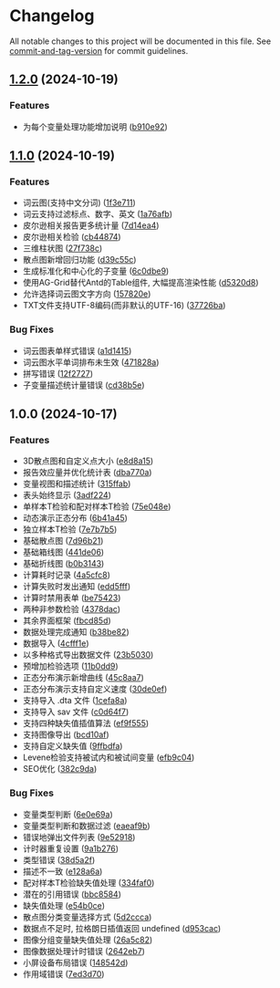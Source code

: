 # Changelog

All notable changes to this project will be documented in this file. See [commit-and-tag-version](https://github.com/absolute-version/commit-and-tag-version) for commit guidelines.

## [1.2.0](https://github.com/LeafYeeXYZ/PsychPen/compare/v1.1.0...v1.2.0) (2024-10-19)


### Features

* 为每个变量处理功能增加说明 ([b910e92](https://github.com/LeafYeeXYZ/PsychPen/commit/b910e92c4e1dd2f5e2d914ee62b4e583793cf20d))

## [1.1.0](https://github.com/LeafYeeXYZ/PsychPen/compare/v1.0.0...v1.1.0) (2024-10-19)


### Features

* 词云图(支持中文分词) ([1f3e711](https://github.com/LeafYeeXYZ/PsychPen/commit/1f3e711355204e8dac27d464edc5f42cc6a0c7d5))
* 词云支持过滤标点、数字、英文 ([1a76afb](https://github.com/LeafYeeXYZ/PsychPen/commit/1a76afbc79c56a0a78629ba2324be859ff6c7815))
* 皮尔逊相关报告更多统计量 ([7d14ea4](https://github.com/LeafYeeXYZ/PsychPen/commit/7d14ea4e7e198702444e830ebc57c70c3b2df6b3))
* 皮尔逊相关检验 ([cb44874](https://github.com/LeafYeeXYZ/PsychPen/commit/cb448749466d40f7810168d841271628778d67a0))
* 三维柱状图 ([27f738c](https://github.com/LeafYeeXYZ/PsychPen/commit/27f738ce683a9c6b2bc57a20e2b9ddd6bd14b085))
* 散点图新增回归功能 ([d39c55c](https://github.com/LeafYeeXYZ/PsychPen/commit/d39c55cad3a3aa274a60a08a35af7d8fc7510d8c))
* 生成标准化和中心化的子变量 ([6c0dbe9](https://github.com/LeafYeeXYZ/PsychPen/commit/6c0dbe9dc6354830084456eed4cabbf6b6ef6ee9))
* 使用AG-Grid替代Antd的Table组件, 大幅提高渲染性能 ([d5320d8](https://github.com/LeafYeeXYZ/PsychPen/commit/d5320d8f7c3bff1c0f7e78c864b8fa3d87ecf95e))
* 允许选择词云图文字方向 ([157820e](https://github.com/LeafYeeXYZ/PsychPen/commit/157820ea5988f44d5ad240f75cc522922d76d979))
* TXT文件支持UTF-8编码(而非默认的UTF-16) ([37726ba](https://github.com/LeafYeeXYZ/PsychPen/commit/37726baab517b90b96a4a0c7a58a9037b2c9b104))


### Bug Fixes

* 词云图表单样式错误 ([a1d1415](https://github.com/LeafYeeXYZ/PsychPen/commit/a1d14156d06d82bd5b050468c01dd3f1e1c8f97d))
* 词云图水平单词排布未生效 ([471828a](https://github.com/LeafYeeXYZ/PsychPen/commit/471828a61ce6b79a3918fcbf8682be14d0102c3a))
* 拼写错误 ([12f2727](https://github.com/LeafYeeXYZ/PsychPen/commit/12f2727e5005bffd5dd752bedfb666a16a1e3b55))
* 子变量描述统计量错误 ([cd38b5e](https://github.com/LeafYeeXYZ/PsychPen/commit/cd38b5ed519873ef1bb97c3b9d7fb1f99dfba9cb))

## 1.0.0 (2024-10-17)


### Features

* 3D散点图和自定义点大小 ([e8d8a15](https://github.com/LeafYeeXYZ/PsychPen/commit/e8d8a153e3fe947f0cadd6ef81a6a913b1190b35))
* 报告效应量并优化统计表 ([dba770a](https://github.com/LeafYeeXYZ/PsychPen/commit/dba770ae9b1abc0fa9738e3ab23f1d086df79929))
* 变量视图和描述统计 ([315ffab](https://github.com/LeafYeeXYZ/PsychPen/commit/315ffabe246b7c54c54f97fdf20c2fd058b61f6a))
* 表头始终显示 ([3adf224](https://github.com/LeafYeeXYZ/PsychPen/commit/3adf2248fa75bca7d39ff71941d0a815f5bf419b))
* 单样本T检验和配对样本T检验 ([75e048e](https://github.com/LeafYeeXYZ/PsychPen/commit/75e048e98da0b0a8adb681fbe7cb7e8a85db6f2b))
* 动态演示正态分布 ([6b41a45](https://github.com/LeafYeeXYZ/PsychPen/commit/6b41a456ff8b73893a37fac8baaf5cf3bc921d1c))
* 独立样本T检验 ([7e7b7b5](https://github.com/LeafYeeXYZ/PsychPen/commit/7e7b7b55e7acca7719402f9949580db92450d808))
* 基础散点图 ([7d96b21](https://github.com/LeafYeeXYZ/PsychPen/commit/7d96b218c56a85217ca5dfcd95e24364a6ec3d09))
* 基础箱线图 ([441de06](https://github.com/LeafYeeXYZ/PsychPen/commit/441de060c844ed55d1baa4f979032b5fd67d0f53))
* 基础折线图 ([b0b3143](https://github.com/LeafYeeXYZ/PsychPen/commit/b0b31437fc937197bf031964a86e6ec625d288d9))
* 计算耗时记录 ([4a5cfc8](https://github.com/LeafYeeXYZ/PsychPen/commit/4a5cfc8ab37c6db295972ca8d51746f93d66fb9c))
* 计算失败时发出通知 ([edd5fff](https://github.com/LeafYeeXYZ/PsychPen/commit/edd5fffc36e75248660c31a8d0a4c412db28c782))
* 计算时禁用表单 ([be75423](https://github.com/LeafYeeXYZ/PsychPen/commit/be75423eb8c17b6291d0bb02fcb58f4a2fd45bf1))
* 两种非参数检验 ([4378dac](https://github.com/LeafYeeXYZ/PsychPen/commit/4378dacb6d33e938f11bd1e5246f96d84ee7a520))
* 其余界面框架 ([fbcd85d](https://github.com/LeafYeeXYZ/PsychPen/commit/fbcd85de1966c5767e5f9f08cece55e997428a17))
* 数据处理完成通知 ([b38be82](https://github.com/LeafYeeXYZ/PsychPen/commit/b38be829b3b66e31fc3d8e6d6c293e915aec00f5))
* 数据导入 ([4cfff1e](https://github.com/LeafYeeXYZ/PsychPen/commit/4cfff1eb3f16fbbe851aa204060620c8b73eaca5))
* 以多种格式导出数据文件 ([23b5030](https://github.com/LeafYeeXYZ/PsychPen/commit/23b503042eb6942d6c51da29bfee08efd0a795f2))
* 预增加检验选项 ([11b0dd9](https://github.com/LeafYeeXYZ/PsychPen/commit/11b0dd97fdeabe9f07877b6089e93e04859750fb))
* 正态分布演示新增曲线 ([45c8aa7](https://github.com/LeafYeeXYZ/PsychPen/commit/45c8aa75338d3c52762814b2f2388f6fb62927eb))
* 正态分布演示支持自定义速度 ([30de0ef](https://github.com/LeafYeeXYZ/PsychPen/commit/30de0effafb0d8cec516fc7e29fe376ad408767f))
* 支持导入 .dta 文件 ([1cefa8a](https://github.com/LeafYeeXYZ/PsychPen/commit/1cefa8a8798883d1643449ec7ffa252dc47031b8))
* 支持导入 sav 文件 ([c0d64f7](https://github.com/LeafYeeXYZ/PsychPen/commit/c0d64f750a8b5cb95bf81b61cd7651610bebd563))
* 支持四种缺失值插值算法 ([ef9f555](https://github.com/LeafYeeXYZ/PsychPen/commit/ef9f5556ef53e3699b9c700abeadd824483fc145))
* 支持图像导出 ([bcd10af](https://github.com/LeafYeeXYZ/PsychPen/commit/bcd10afdacb72560e358ee450b224d4e2e122970))
* 支持自定义缺失值 ([9ffbdfa](https://github.com/LeafYeeXYZ/PsychPen/commit/9ffbdfa8fe55bd06164e27076627f3da64d4cd33))
* Levene检验支持被试内和被试间变量 ([efb9c04](https://github.com/LeafYeeXYZ/PsychPen/commit/efb9c04dc25acf0cfc4478c3f48b9ff4f5c7c76e))
* SEO优化 ([382c9da](https://github.com/LeafYeeXYZ/PsychPen/commit/382c9dab04b6d5997ac1b9915b5775c7e9fa22b8))


### Bug Fixes

* 变量类型判断 ([6e0e69a](https://github.com/LeafYeeXYZ/PsychPen/commit/6e0e69a6bfc864b1cecfa39f5e7bb391f5007ed6))
* 变量类型判断和数据过滤 ([eaeaf9b](https://github.com/LeafYeeXYZ/PsychPen/commit/eaeaf9b7835bef6a5299681b28b02755d473914d))
* 错误地弹出文件列表 ([9e52918](https://github.com/LeafYeeXYZ/PsychPen/commit/9e52918d0810af1e32227f9ea15f9437e684f593))
* 计时器重复设置 ([9a1b276](https://github.com/LeafYeeXYZ/PsychPen/commit/9a1b276ae4404f3e771301e5dfea7158655cb024))
* 类型错误 ([38d5a2f](https://github.com/LeafYeeXYZ/PsychPen/commit/38d5a2fc5c4f052b099f31e582c8aef2032a7be5))
* 描述不一致 ([e128a6a](https://github.com/LeafYeeXYZ/PsychPen/commit/e128a6a375960a52801694f89edbc38348b61ac0))
* 配对样本T检验缺失值处理 ([334faf0](https://github.com/LeafYeeXYZ/PsychPen/commit/334faf02272051546be9ff6fc47023b1ae73b5d8))
* 潜在的引用错误 ([bbc8584](https://github.com/LeafYeeXYZ/PsychPen/commit/bbc8584ea11d56d2f0b3e5cd9e12bfa58f06634b))
* 缺失值处理 ([e54b0ce](https://github.com/LeafYeeXYZ/PsychPen/commit/e54b0ce34a36b6b2ba0dcf5ec9a2ddd9da5d3437))
* 散点图分类变量选择方式 ([5d2ccca](https://github.com/LeafYeeXYZ/PsychPen/commit/5d2cccae065ec8bbb9b8b9970258594fb08141be))
* 数据点不足时, 拉格朗日插值返回 undefined ([d953cac](https://github.com/LeafYeeXYZ/PsychPen/commit/d953cac08e91a2792ed983063f447fdce9edcddd))
* 图像分组变量缺失值处理 ([26a5c82](https://github.com/LeafYeeXYZ/PsychPen/commit/26a5c820316ff6eb868ab284aa7ec4ba886cc4b1))
* 图像数据处理计时错误 ([2642eb7](https://github.com/LeafYeeXYZ/PsychPen/commit/2642eb726b88e3b3a60b6e2b105bd893d339eda2))
* 小屏设备布局错误 ([148542d](https://github.com/LeafYeeXYZ/PsychPen/commit/148542dbf901ed2f382b4287e4dc3802fb988bdc))
* 作用域错误 ([7ed3d70](https://github.com/LeafYeeXYZ/PsychPen/commit/7ed3d708ab24ee2ac725845c42fdca69882bf5ab))
